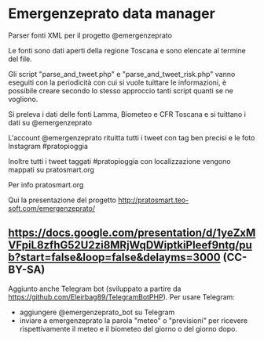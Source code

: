 Emergenzeprato data manager
===========================

Parser fonti XML per il progetto @emergenzeprato

Le fonti sono dati aperti della regione Toscana e sono elencate al termine del file.

Gli script "parse_and_tweet.php" e "parse_and_tweet_risk.php" vanno eseguiti con la periodicità con cui si vuole tuittare le informazioni, è possibile creare secondo lo stesso approccio tanti script quanti se ne vogliono.

Si preleva i dati delle fonti Lamma, Biometeo e CFR Toscana e si tuittano i dati su @emergenzeprato

L'account @emergenzeprato rituitta tutti i tweet con tag ben precisi e le foto Instagram #pratopioggia

Inoltre tutti i tweet taggati #pratopioggia con localizzazione vengono mappati su pratosmart.org

Per info pratosmart.org

Qui la presentazione del progetto
http://pratosmart.teo-soft.com/emergenzeprato/

https://docs.google.com/presentation/d/1yeZxMVFpiL8zfhG52U2zi8MRjWqDWiptkiPIeef9ntg/pub?start=false&loop=false&delayms=3000 (CC-BY-SA)
----------

Aggiunto anche Telegram bot (sviluppato a partire da https://github.com/Eleirbag89/TelegramBotPHP). 
Per usare Telegram:
- aggiungere  @emergenzeprato_bot su Telegram
- inviare a emergenzeprato la parola "meteo" o "previsioni" per ricevere rispettivamente il meteo e il biometeo del giorno o del giorno dopo.



